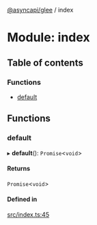 [@asyncapi/glee](../README.md) / index

# Module: index

## Table of contents

### Functions

- [default](index.md#default)

## Functions

### default

▸ **default**(): `Promise`<`void`\>

#### Returns

`Promise`<`void`\>

#### Defined in

[src/index.ts:45](https://github.com/asyncapi/glee/blob/abfd9cf/src/index.ts#L45)
